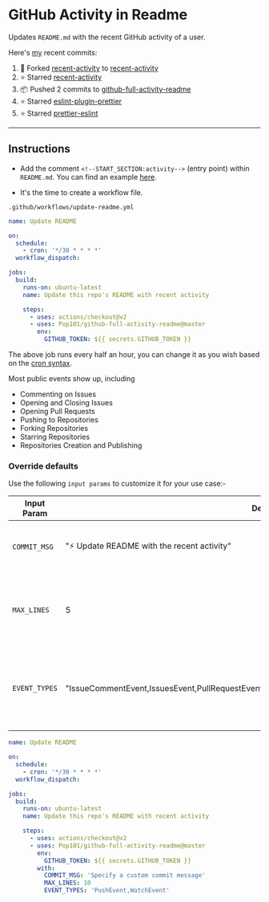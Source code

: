 # GitHub Activity in Readme

Updates `README.md` with the recent GitHub activity of a user.

Here's [my](https://github.com/Pop101/Pop101) recent commits:
<!--START_SECTION:activity-->
1. 🍴 Forked [recent-activity](https://github.com/Readme-Workflows/recent-activity) to [recent-activity](https://github.com/kkpan11/recent-activity)
2. ⭐️ Starred [recent-activity](https://github.com/Readme-Workflows/recent-activity)
3. 📦 Pushed 2 commits to [github-full-activity-readme](https://github.com/kkpan11/github-full-activity-readme)
4. ⭐️ Starred [eslint-plugin-prettier](https://github.com/prettier/eslint-plugin-prettier)
5. ⭐️ Starred [prettier-eslint](https://github.com/prettier/prettier-eslint)
<!--END_SECTION:activity-->

---

## Instructions

- Add the comment `<!--START_SECTION:activity-->` (entry point) within `README.md`. You can find an example [here](https://github.com/Pop101/Pop101/blob/master/README.md).

- It's the time to create a workflow file.

`.github/workflows/update-readme.yml`

```yml
name: Update README

on:
  schedule:
    - cron: '*/30 * * * *'
  workflow_dispatch:

jobs:
  build:
    runs-on: ubuntu-latest
    name: Update this repo's README with recent activity

    steps:
      - uses: actions/checkout@v2
      - uses: Pop101/github-full-activity-readme@master
        env:
          GITHUB_TOKEN: ${{ secrets.GITHUB_TOKEN }}
```

The above job runs every half an hour, you can change it as you wish based on the [cron syntax](https://jasonet.co/posts/scheduled-actions/#the-cron-syntax).

Most public events show up, including

- Commenting on Issues
- Opening and Closing Issues
- Opening Pull Requests
- Pushing to Repositories
- Forking Repositories
- Starring Repositories
- Repositories Creation and Publishing

### Override defaults

Use the following `input params` to customize it for your use case:-

| Input Param | Default Value | Description |
|--------|--------|--------|
| `COMMIT_MSG` | ":zap: Update README with the recent activity" | Commit message used while committing to the repo |
| `MAX_LINES` | 5 | The maximum number of lines populated in your readme file |
| `EVENT_TYPES` | "IssueCommentEvent,IssuesEvent,PullRequestEvent,PushEvent,ForkEvent,WatchEvent,PublicEvent,CreateEvent" | The event types to be included in the readme file. You can find the list of event types [here](https://docs.github.com/en/free-pro-team@latest/developers/webhooks-and-events/github-event-types) |

```yml
name: Update README

on:
  schedule:
    - cron: '*/30 * * * *'
  workflow_dispatch:

jobs:
  build:
    runs-on: ubuntu-latest
    name: Update this repo's README with recent activity

    steps:
      - uses: actions/checkout@v2
      - uses: Pop101/github-full-activity-readme@master
        env:
          GITHUB_TOKEN: ${{ secrets.GITHUB_TOKEN }}
        with:
          COMMIT_MSG: 'Specify a custom commit message'
          MAX_LINES: 10
          EVENT_TYPES: 'PushEvent,WatchEvent'
```

